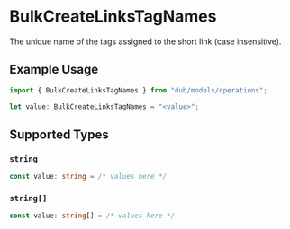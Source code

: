# BulkCreateLinksTagNames

The unique name of the tags assigned to the short link (case insensitive).

## Example Usage

```typescript
import { BulkCreateLinksTagNames } from "dub/models/operations";

let value: BulkCreateLinksTagNames = "<value>";
```

## Supported Types

### `string`

```typescript
const value: string = /* values here */
```

### `string[]`

```typescript
const value: string[] = /* values here */
```

